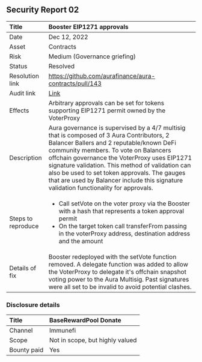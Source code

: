 ## Security Report 02

| Title              | Booster EIP1271 approvals                                                                                                                                                                                                                                                                                                                                                                                                   |
| :----------------- | :-------------------------------------------------------------------------------------------------------------------------------------------------------------------------------------------------------------------------------------------------------------------------------------------------------------------------------------------------------------------------------------------------------------------------- |
| Date               | Dec 12, 2022                                                                                                                                                                                                                                                                                                                                                                                                                |
| Asset              | Contracts                                                                                                                                                                                                                                                                                                                                                                                                                   |
| Risk               | Medium (Governance griefing)                                                                                                                                                                                                                                                                                                                                                                                                |
| Status             | Resolved                                                                                                                                                                                                                                                                                                                                                                                                                    |
| Resolution link    | https://github.com/aurafinance/aura-contracts/pull/143                                                                                                                                                                                                                                                                                                                                                                      |
| Audit link         | [Link](../audits/migration)                                                                                                                                                                                                                                                                                                                                                                                                 |
| Effects            | Arbitrary approvals can be set for tokens supporting EIP1271 permit owned by the VoterProxy                                                                                                                                                                                                                                                                                                                                 |
| Description        | Aura governance is supervised by a 4/7 multisig that is composed of 3 Aura Contributors, 2 Balancer Ballers and 2 reputable/known DeFi community members. To vote on Balancers offchain governance the VoterProxy uses EIP1271 signature validation. This method of validation can also be used to set token approvals. The gauges that are used by Balancer include this signature validation functionality for approvals. |
| Steps to reproduce | <ul><li>Call setVote on the voter proxy via the Booster with a hash that represents a token approval permit</li><li>On the target token call transferFrom passing in the voterProxy address, destination address and the amount</li></ul>                                                                                                                                                                                   |
| Details of fix     | Booster redeployed with the setVote function removed. A delegate function was added to allow the VoterProxy to delegate it's offchain snapshot voting power to the Aura Multisig. Past signatures were all set to be invalid to avoid potential clashes.                                                                                                                                                                    |

### Disclosure details

| Title       | BaseRewardPool Donate           |
| :---------- | :------------------------------ |
| Channel     | Immunefi                        |
| Scope       | Not in scope, but highly valued |
| Bounty paid | Yes                             |
